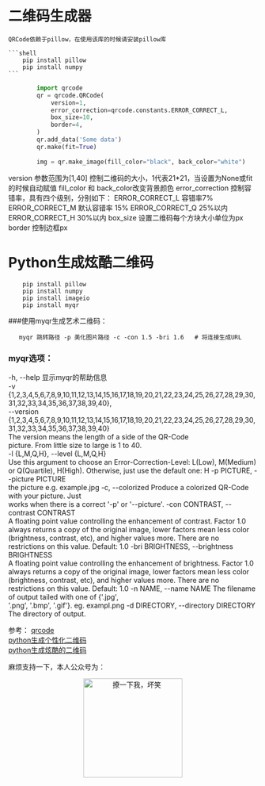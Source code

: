 # 二维码生成器

    QRCode依赖于pillow，在使用该库的时候请安装pillow库
    
    ```shell
        pip install pillow
        pip install numpy
    ```
   
   ```python
           import qrcode
           qr = qrcode.QRCode(
               version=1,
               error_correction=qrcode.constants.ERROR_CORRECT_L,
               box_size=10,
               border=4,
           )
           qr.add_data('Some data')
           qr.make(fit=True)
           
           img = qr.make_image(fill_color="black", back_color="white")
   ``` 
   
   version  参数范围为[1,40] 控制二维码的大小，1代表21*21，当设置为None或fit的时候自动赋值
   fill_color 和 back_color改变背景颜色
   error_correction 控制容错率，具有四个级别，分别如下：
      ERROR_CORRECT_L 容错率7%
      ERROR_CORRECT_M 默认容错率 15%
      ERROR_CORRECT_Q 25%以内
      ERROR_CORRECT_H 30%以内
   box_size 设置二维码每个方块大小单位为px
   border 控制边框px
   
# Python生成炫酷二维码
```shell
    pip install pillow
    pip install numpy
    pip install imageio
    pip install myqr
```

###使用myqr生成艺术二维码：
```sbtshell
   myqr 跳转路径 -p 美化图片路径 -c -con 1.5 -bri 1.6   # 将连接生成URL
```

### myqr选项：

  -h, --help            显示myqr的帮助信息<br/>
  -v {1,2,3,4,5,6,7,8,9,10,11,12,13,14,15,16,17,18,19,20,21,22,23,24,25,26,27,28,29,30,31,32,33,34,35,36,37,38,39,40}, <br/>
  --version {1,2,3,4,5,6,7,8,9,10,11,12,13,14,15,16,17,18,19,20,21,22,23,24,25,26,27,28,29,30,31,32,33,34,35,36,37,38,39,40}<br/>
                        The version means the length of a side of the QR-Code<br/>
                        picture. From little size to large is 1 to 40.<br/>
  -l {L,M,Q,H}, --level {L,M,Q,H}<br/>
                        Use this argument to choose an Error-Correction-Level:
                        L(Low), M(Medium) or Q(Quartile), H(High). Otherwise,
                        just use the default one: H
  -p PICTURE, --picture PICTURE<br/>
                        the picture e.g. example.jpg
  -c, --colorized       Produce a colorized QR-Code with your picture. Just<br/>
                        works when there is a correct '-p' or '--picture'.
  -con CONTRAST, --contrast CONTRAST<br/>
                        A floating point value controlling the enhancement of
                        contrast. Factor 1.0 always returns a copy of the
                        original image, lower factors mean less color
                        (brightness, contrast, etc), and higher values more.
                        There are no restrictions on this value. Default: 1.0
  -bri BRIGHTNESS, --brightness BRIGHTNESS<br/>
                        A floating point value controlling the enhancement of
                        brightness. Factor 1.0 always returns a copy of the
                        original image, lower factors mean less color
                        (brightness, contrast, etc), and higher values more.
                        There are no restrictions on this value. Default: 1.0
  -n NAME, --name NAME  The filename of output tailed with one of {'.jpg',<br/>
                        '.png', '.bmp', '.gif'}. eg. exampl.png
  -d DIRECTORY, --directory DIRECTORY<br/>
                        The directory of output.


参考：
 [qrcode](https://pypi.org/project/qrcode/)<br/>
 [python生成个性化二维码](https://blog.csdn.net/xc_zhou/article/details/80952036)<br/>
 [python生成炫酷的二维码](https://blog.csdn.net/csdnnews/article/details/81880380)<br/>
 
 麻烦支持一下，本人公众号为：
 <p align="center">
     <img src="https://github.com/wencaixu/QR-Generator/blob/master/qr/gif_qrcode.gif" 
     height=200px
     width=200px
     alt="撩一下我，坏笑">
 </p>